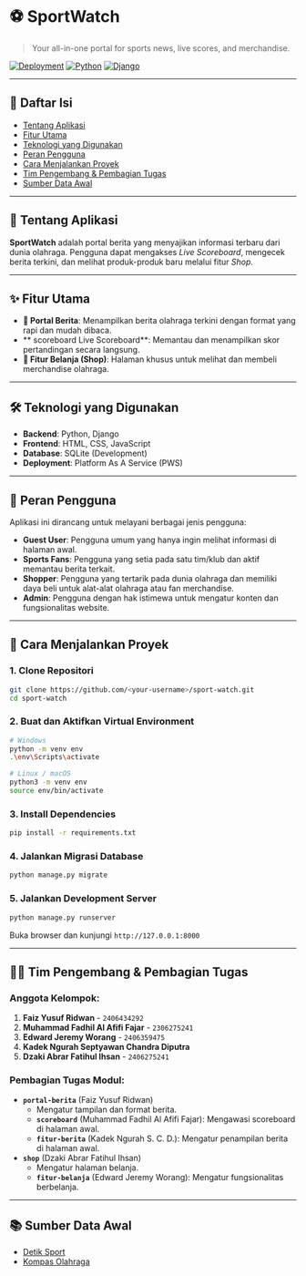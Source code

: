 # ⚽ SportWatch

> Your all-in-one portal for sports news, live scores, and merchandise.

[![Deployment](https://img.shields.io/badge/Deployment-Live-brightgreen.svg)](https://pbp.cs.ui.ac.id/web/project/faiz.yusuf/sportwatch)
[![Python](https://img.shields.io/badge/Python-3.10%2B-blue.svg)](https://www.python.org/)
[![Django](https://img.shields.io/badge/Django-4.2-darkgreen.svg)](https://www.djangoproject.com/)

---

## 📖 Daftar Isi
- [Tentang Aplikasi](#-tentang-aplikasi)
- [Fitur Utama](#-fitur-utama)
- [Teknologi yang Digunakan](#-teknologi-yang-digunakan)
- [Peran Pengguna](#-peran-pengguna)
- [Cara Menjalankan Proyek](#-cara-menjalankan-proyek)
- [Tim Pengembang & Pembagian Tugas](#-tim-pengembang--pembagian-tugas)
- [Sumber Data Awal](#-sumber-data-awal)

---

## 📌 Tentang Aplikasi
**SportWatch** adalah portal berita yang menyajikan informasi terbaru dari dunia olahraga. Pengguna dapat mengakses *Live Scoreboard*, mengecek berita terkini, dan melihat produk-produk baru melalui fitur *Shop*.

---

## ✨ Fitur Utama
- **📰 Portal Berita**: Menampilkan berita olahraga terkini dengan format yang rapi dan mudah dibaca.
- ** scoreboard Live Scoreboard**: Memantau dan menampilkan skor pertandingan secara langsung.
- **🛒 Fitur Belanja (Shop)**: Halaman khusus untuk melihat dan membeli merchandise olahraga.

---

## 🛠️ Teknologi yang Digunakan
- **Backend**: Python, Django
- **Frontend**: HTML, CSS, JavaScript
- **Database**: SQLite (Development)
- **Deployment**: Platform As A Service (PWS)

---

## 👤 Peran Pengguna
Aplikasi ini dirancang untuk melayani berbagai jenis pengguna:
- **Guest User**: Pengguna umum yang hanya ingin melihat informasi di halaman awal.
- **Sports Fans**: Pengguna yang setia pada satu tim/klub dan aktif memantau berita terkait.
- **Shopper**: Pengguna yang tertarik pada dunia olahraga dan memiliki daya beli untuk alat-alat olahraga atau fan merchandise.
- **Admin**: Pengguna dengan hak istimewa untuk mengatur konten dan fungsionalitas website.

---

## 🚀 Cara Menjalankan Proyek

### 1. Clone Repositori
```bash
git clone https://github.com/<your-username>/sport-watch.git
cd sport-watch
```

### 2. Buat dan Aktifkan Virtual Environment
```bash
# Windows
python -m venv env
.\env\Scripts\activate

# Linux / macOS
python3 -m venv env
source env/bin/activate
```

### 3. Install Dependencies
```bash
pip install -r requirements.txt
```

### 4. Jalankan Migrasi Database
```bash
python manage.py migrate
```

### 5. Jalankan Development Server
```bash
python manage.py runserver
```
Buka browser dan kunjungi `http://127.0.0.1:8000`

---

## 👨‍💻 Tim Pengembang & Pembagian Tugas

### Anggota Kelompok:
1.  **Faiz Yusuf Ridwan** - `2406434292`
2.  **Muhammad Fadhil Al Afifi Fajar** - `2306275241`
3.  **Edward Jeremy Worang** - `2406359475`
4.  **Kadek Ngurah Septyawan Chandra Diputra**
5.  **Dzaki Abrar Fatihul Ihsan** - `2406275241`

### Pembagian Tugas Modul:
- **`portal-berita`** (Faiz Yusuf Ridwan)
  - Mengatur tampilan dan format berita.
  - **`scoreboard`** (Muhammad Fadhil Al Afifi Fajar): Mengawasi scoreboard di halaman awal.
  - **`fitur-berita`** (Kadek Ngurah S. C. D.): Mengatur penampilan berita di halaman awal.
- **`shop`** (Dzaki Abrar Fatihul Ihsan)
  - Mengatur halaman belanja.
  - **`fitur-belanja`** (Edward Jeremy Worang): Mengatur fungsionalitas berbelanja.

---

## 📚 Sumber Data Awal
- [Detik Sport](https://sport.detik.com/)
- [Kompas Olahraga](https://olahraga.kompas.com/)